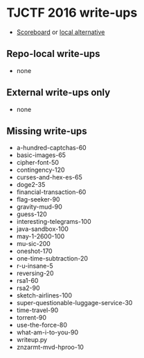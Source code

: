 # TJCTF 2016 write-ups

* [Scoreboard](https://compete.tjctf.org/scoreboard/) or [local alternative](scoreboard.txt)

## Repo-local write-ups

* none

## External write-ups only

* none

## Missing write-ups
* a-hundred-captchas-60
* basic-images-65
* cipher-font-50
* contingency-120
* curses-and-hex-es-65
* doge2-35
* financial-transaction-60
* flag-seeker-90
* gravity-mud-90
* guess-120
* interesting-telegrams-100
* java-sandbox-100
* may-1-2600-100
* mu-sic-200
* oneshot-170
* one-time-subtraction-20
* r-u-insane-5
* reversing-20
* rsa1-60
* rsa2-90
* sketch-airlines-100
* super-questionable-luggage-service-30
* time-travel-90
* torrent-90
* use-the-force-80
* what-am-i-to-you-90
* writeup.py
* znzarmt-mvd-hproo-10
